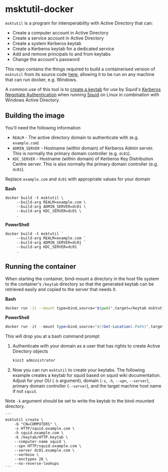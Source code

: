 # msktutil-docker

`msktutil` is a program for interoperability with Active Directory that can:
 - Create a computer account in Active Directory
 - Create a service account in Active Directory
 - Create a system Kerberos keytab
 - Create a Kerberos keytab for a dedicated service
 - Add and remove principals to and from keytabs
 - Change the account's password

This repo contains the things required to build a containerised version of `msktutil` from its source code [here](https://github.com/msktutil/msktutil), allowing it to be run on any machine that can run docker, e.g. Windows.

A common use of this tool is to [create a keytab](https://wiki.squid-cache.org/ConfigExamples/Authenticate/Kerberos#create-keytab) for use by Squid's [Kerberos Negotiate Authentication](https://wiki.squid-cache.org/Features/NegotiateAuthentication) when running [Squid](http://www.squid-cache.org/) on Linux in combination with Windows Active Directory.

## Building the image

You'll need the following information

* `REALM` - The active directory domain to authenticate with (e.g. `example.com`)
* `ADMIN_SERVER` - Hostname (within domain) of Kerberos Admin server. This is normally the primary domain controller (e.g. `dc01`).
* `KDC_SERVER` - Hostname (within domain) of Kerberos Key Distribution Centre server. This is also normally the primary domain controller (e.g. `dc01`).

Replace `example.com` and `dc01` with appropriate values for your domain

**Bash**

```
docker build -t msktutil \
     --build-arg REALM=example.com \
     --build-arg ADMIN_SERVER=dc01 \
     --build-arg KDC_SERVER=dc01 \
     .
```

**PowerShell**
```
docker build -t msktutil `
     --build-arg REALM=example.com `
     --build-arg ADMIN_SERVER=dc01 `
     --build-arg KDC_SERVER=dc01 `
     .
```

## Running the container

When starting the container, bind-mount a directory in the host file system to the container's `/keytab` directory so that the generated keytab can be retrieved easily and copied to the server that needs it.

**Bash**

```bash
docker run -it --mount type=bind,source="$(pwd)",target=/keytab msktutil
```

**PowerShell**

```powershell
docker run -it --mount type=bind,source="$((Get-Location).Path)",target=/keytab msktutil
```

This will drop you at a bash command prompt

1. Authenticate with your domain as a user that has rights to create Active Directory objects

    ```bash
    kinit administrator
    ```

1. Now you can run `msktutil` to create your keytabs. The following example creates a keytab for squid based on squid wiki documentation. Adjust for your OU (`-b` argument), domain (`-s`, `-h`, `--upn`, `--server`), primary domain controller (`--server`), and the target machine host name if not `squid`.

Note `-k` argument should be set to write the keytab to the bind-mounted directory.

    ```
    msktutil create \
        -b "CN=COMPUTERS" \
        -s HTTP/squid.example.com \
        -h squid.example.com \
        -k /keytab/HTTP.keytab \
        --computer-name squid \
        --upn HTTP/squid.example.com \
        --server dc01.example.com \
        --verbose \
        --enctypes 28 \
        --no-reverse-lookups
    ```